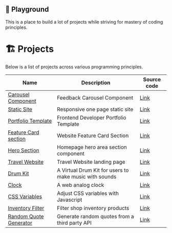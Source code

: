 ## 🛝 Playground
This is a place to build a lot of projects while striving for mastery of coding principles. 

# 🏗️ Projects
Below is a list of projects across various programming principles.

| Name          | Description | Source code
|-------------- |-------------|-----------
|[Carousel Component](https://codepen.io/benjaminkyamanywa/pen/abPExVr)  | Feedback Carousel Component | [Link](https://github.com/BenjaminKyamanywa/playground/tree/main/ground_001/carousel_component) 
|[Static Site](https://codepen.io/benjaminkyamanywa/pen/ZEPbbBx)  | Responsive one page static site | [Link](https://github.com/BenjaminKyamanywa/playground/tree/main/ground_000/static_site)
|[Portfolio Template](https://codepen.io/benjaminkyamanywa/pen/rNRWLpx)  | Frontend Developer Portfolio Template | [Link](https://github.com/BenjaminKyamanywa/playground/tree/main/ground_001/portfolio_template)
|[Feature Card section](https://codepen.io/benjaminkyamanywa/pen/bGZgMmN)  | Website Feature Card Section | [Link](https://github.com/BenjaminKyamanywa/playground/tree/main/ground_000/four_card_feature_section)
|[Hero Section](https://codepen.io/benjaminkyamanywa/pen/oNVWQgO)  | Homepage hero area section component | [Link](https://github.com/BenjaminKyamanywa/playground/tree/main/ground_000/homepage_hero)
|[Travel Website](https://codepen.io/benjaminkyamanywa/pen/gONoeWZ)  | Travel Website landing page | [Link](https://github.com/BenjaminKyamanywa/playground/tree/main/ground_001/travel_site_landing_page)
|[Drum Kit](https://codepen.io/benjaminkyamanywa/pen/XWLmxKM)  | A Virtual Drum Kit for users to make music with sounds | [Link](https://github.com/BenjaminKyamanywa/playground/tree/main/ground_001/drum_kit)
|[Clock](https://codepen.io/benjaminkyamanywa/pen/oNrxqBQ)  | A web analog clock | [Link](https://github.com/BenjaminKyamanywa/playground/tree/main/ground_001/analog_clock)
|[CSS Variables](https://codepen.io/benjaminkyamanywa/pen/gONrKrz)  | Adjust CSS variables with Javascript | [Link](https://github.com/BenjaminKyamanywa/playground/tree/main/ground_001/variables_css)
|[Inventory Filter](https://codepen.io/benjaminkyamanywa/pen/mdZrvdr)  | Filter shop inventory products | [Link](https://github.com/BenjaminKyamanywa/playground/tree/main/ground_001/products_filter)
|[Random Quote Generator](https://codepen.io/benjaminkyamanywa/pen/WNqEZrq)  | Generate random quotes from a third party API | [Link](https://github.com/BenjaminKyamanywa/playground/tree/main/ground_003/Random%20Quote%20Generator)



